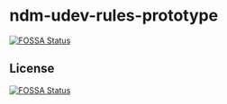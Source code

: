 # ndm-udev-rules-prototype
[![FOSSA Status](https://app.fossa.io/api/projects/git%2Bgithub.com%2Fshovanmaity%2Fndm-udev-rules-prototype.svg?type=shield)](https://app.fossa.io/projects/git%2Bgithub.com%2Fshovanmaity%2Fndm-udev-rules-prototype?ref=badge_shield)



## License
[![FOSSA Status](https://app.fossa.io/api/projects/git%2Bgithub.com%2Fshovanmaity%2Fndm-udev-rules-prototype.svg?type=large)](https://app.fossa.io/projects/git%2Bgithub.com%2Fshovanmaity%2Fndm-udev-rules-prototype?ref=badge_large)